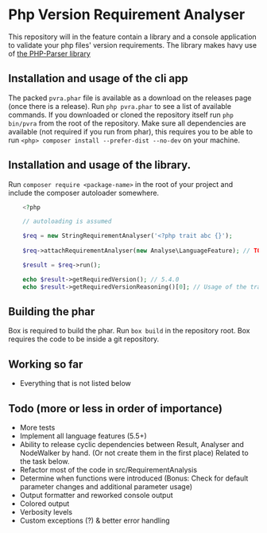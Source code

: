 # Php Version Requirement Analyser

This repository will in the feature contain a library and a console application to validate your php files' version requirements.
The library makes havy use of [the PHP-Parser library](https://github.com/nikic/PHP-Parser)


## Installation and usage of the cli app

The packed `pvra.phar` file is available as a download on the releases page (once there is a release). Run
`php pvra.phar` to see a list of available commands. If you downloaded or cloned the repository itself run `php bin/pvra`
from the root of the repository. Make sure all dependencies are available (not required if you run from phar), this 
requires you to be able to run `<php> composer install --prefer-dist --no-dev` on your machine.



## Installation and usage of the library.

Run `composer require <package-name>` in the root of your project and include the composer autoloader somewhere.

```php
    <?php

    // autoloading is assumed

    $req = new StringRequirementAnalyser('<?php trait abc {}');
    
    $req->attachRequirementAnalyser(new Analyse\LanguageFeature); // TODO: Refactor the actual code to look like this

    $result = $req->run();

    echo $result->getRequiredVersion(); // 5.4.0
    echo $result->getRequiredVersionReasoning()[0]; // Usage of the trait keyword requires php 5.4

```

## Building the phar

Box is required to build the phar. Run `box build` in the repository root. Box requires the code to be inside a git
repository.

## Working so far

* Everything that is not listed below


## Todo (more or less in order of importance)

* More tests
* Implement all language features (5.5+)
* Ability to release cyclic dependencies between Result, Analyser and NodeWalker by hand. (Or not create them in the first place)
Related to the task below.
* Refactor most of the code in src/RequirementAnalysis
* Determine when functions were introduced (Bonus: Check for default parameter changes and additional parameter usage)
* Output formatter and reworked console output
* Colored output
* Verbosity levels
* Custom exceptions (?) & better error handling